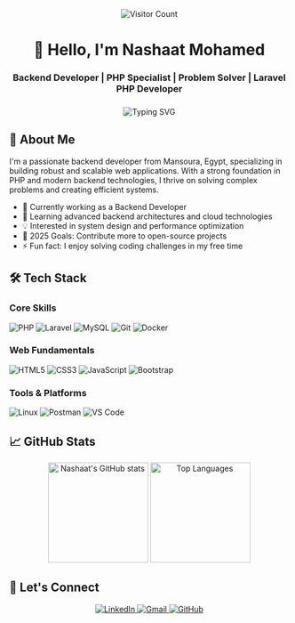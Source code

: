 <div align="center">
  <img src="https://visitor-badge.laobi.icu/badge?page_id=NashaatMohamed.NashaatMohamed&" alt="Visitor Count" />
</div>

###

<h1 align="center">👋 Hello, I'm Nashaat Mohamed</h1>
<h3 align="center">Backend Developer | PHP Specialist | Problem Solver | Laravel PHP Developer</h3>

###

<div align="center">
  <img src="https://readme-typing-svg.demolab.com?font=Fira+Code&pause=1000&color=5C7AFF&center=true&vCenter=true&width=435&lines=Clean+Code+Enthusiast;Backend+Architecture+Lover;Continuous+Learner;Open+Source+Contributor" alt="Typing SVG" />
</div>

###

## 🚀 About Me

I'm a passionate backend developer from Mansoura, Egypt, specializing in building robust and scalable web applications. With a strong foundation in PHP and modern backend technologies, I thrive on solving complex problems and creating efficient systems.

- 🔭 Currently working as a Backend Developer
- 🌱 Learning advanced backend architectures and cloud technologies
- 💡 Interested in system design and performance optimization
- 🎯 2025 Goals: Contribute more to open-source projects
- ⚡ Fun fact: I enjoy solving coding challenges in my free time

###

## 🛠 Tech Stack

### Core Skills
![PHP](https://img.shields.io/badge/PHP-777BB4?style=for-the-badge&logo=php&logoColor=white)
![Laravel](https://img.shields.io/badge/Laravel-FF2D20?style=for-the-badge&logo=laravel&logoColor=white)
![MySQL](https://img.shields.io/badge/MySQL-4479A1?style=for-the-badge&logo=mysql&logoColor=white)
![Git](https://img.shields.io/badge/Git-F05032?style=for-the-badge&logo=git&logoColor=white)
![Docker](https://img.shields.io/badge/Docker-2496ED?style=for-the-badge&logo=docker&logoColor=white)

### Web Fundamentals
![HTML5](https://img.shields.io/badge/HTML5-E34F26?style=for-the-badge&logo=html5&logoColor=white)
![CSS3](https://img.shields.io/badge/CSS3-1572B6?style=for-the-badge&logo=css3&logoColor=white)
![JavaScript](https://img.shields.io/badge/JavaScript-F7DF1E?style=for-the-badge&logo=javascript&logoColor=black)
![Bootstrap](https://img.shields.io/badge/Bootstrap-7952B3?style=for-the-badge&logo=bootstrap&logoColor=white)

### Tools & Platforms
![Linux](https://img.shields.io/badge/Linux-FCC624?style=for-the-badge&logo=linux&logoColor=black)
![Postman](https://img.shields.io/badge/Postman-FF6C37?style=for-the-badge&logo=postman&logoColor=white)
![VS Code](https://img.shields.io/badge/VS_Code-007ACC?style=for-the-badge&logo=visual-studio-code&logoColor=white)

###

## 📈 GitHub Stats

<div align="center">
  <img height="180em" src="https://github-readme-stats.vercel.app/api?username=NashaatMohamed&show_icons=true&theme=algolia&include_all_commits=true&count_private=true" alt="Nashaat's GitHub stats" />
  <img height="180em" src="https://github-readme-stats.vercel.app/api/top-langs/?username=NashaatMohamed&layout=compact&langs_count=8&theme=algolia" alt="Top Languages" />
</div>

###

## 🔗 Let's Connect

<div align="center">
  <a href="https://www.linkedin.com/in/nashaat-mohamed" target="_blank">
    <img src="https://img.shields.io/badge/LinkedIn-0077B5?style=for-the-badge&logo=linkedin&logoColor=white" alt="LinkedIn" />
  </a>
  <a href="mailto:nashaat.mohamed.969@gmail.com">
    <img src="https://img.shields.io/badge/Gmail-D14836?style=for-the-badge&logo=gmail&logoColor=white" alt="Gmail" />
  </a>
  <a href="https://github.com/NashaatMohamed" target="_blank">
    <img src="https://img.shields.io/badge/GitHub-100000?style=for-the-badge&logo=github&logoColor=white" alt="GitHub" />
  </a>
</div>

###
